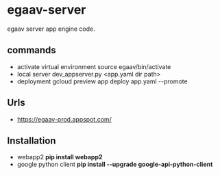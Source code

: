 # egaav-server
egaav server app engine code.

commands 
--------
* activate virtual environment source egaav/bin/activate
* local server dev_appserver.py <app.yaml dir path>
* deployment gcloud preview app deploy app.yaml --promote

Urls
----
* https://egaav-prod.appspot.com/

Installation
------------
* webapp2 **pip install webapp2**
* google python client **pip install --upgrade google-api-python-client**
